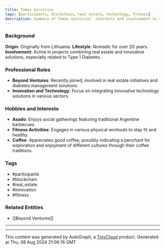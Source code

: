 ```yaml
---
title: Tomas Gurvicius
tags: [participants, blockchain, real estate, technology, fitness]
description: Summary of Tomas Gurvicius' interests and involvement in various projects and activities, focusing on innovation, real estate, and fitness.
---
```

### Background
**Origin**: Originally from Lithuania.
**Lifestyle**: Nomadic for over 20 years.
**Involvement**: Active in projects combining real estate and innovative solutions, especially related to Type 1 Diabetes.

### Professional Roles
- **Beyond Ventures**: Recently joined; involved in real estate initiatives and diabetes management solutions.
- **Innovation and Technology**: Focus on integrating innovative technology solutions in various sectors.

### Hobbies and Interests
- **Asado**: Enjoys social gatherings featuring traditional Argentine barbecues.
- **Fitness Activities**: Engages in various physical workouts to stay fit and healthy.
- **Coffee**: Appreciates good coffee, possibly indicating a penchant for exploration and enjoyment of different cultures through their coffee traditions.

### Tags
- #participants
- #blockchain
- #real_estate
- #innovation
- #fitness

### Related Entities
- [[Beyond Ventures]]

---
---
This content was generated by AutoGraph, a [TinyCloud](https://tinycloud.xyz/) product.
Generated at  Thu, 08 Aug 2024 21:06:16 GMT